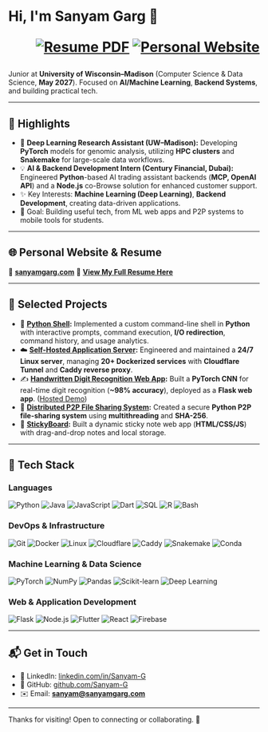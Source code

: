 # Hi, I'm Sanyam Garg 👋   <p align="right"><a href="https://resume.sanyamgarg.com" target="_blank"><img src="https://img.shields.io/badge/Resume-red?style=for-the-badge&logo=googledocs&logoColor=white" alt="Resume PDF"></a> <a href="https://sanyamgarg.com" target="_blank"><img src="https://img.shields.io/badge/sanyamgarg.com-blue?style=for-the-badge&logoColor=white" alt="Personal Website"></a></p>

Junior at **University of Wisconsin–Madison** (Computer Science & Data Science, **May 2027**).
Focused on **AI/Machine Learning**, **Backend Systems**, and building practical tech.

---

## 🚀 Highlights

* 🔬 **Deep Learning Research Assistant (UW–Madison):** Developing **PyTorch** models for genomic analysis, utilizing **HPC clusters** and **Snakemake** for large-scale data workflows.
* 💡 **AI & Backend Development Intern (Century Financial, Dubai):** Engineered **Python**-based AI trading assistant backends (**MCP, OpenAI API**) and a **Node.js** co-Browse solution for enhanced customer support.
* ✨ Key Interests: **Machine Learning (Deep Learning)**, **Backend Development**, creating data-driven applications.
* 🎯 Goal: Building useful tech, from ML web apps and P2P systems to mobile tools for students.

---

## 🌐 Personal Website & Resume

📌 **[sanyamgarg.com](https://sanyamgarg.com)**
📄 **[View My Full Resume Here](https://resume.sanyamgarg.com)**

---

## 🧠 Selected Projects

* 🐚 **[Python Shell](https://github.com/Sanyam-G/shell):** Implemented a custom command-line shell in **Python** with interactive prompts, command execution, **I/O redirection**, command history, and usage analytics.
* ☁️ **[Self-Hosted Application Server](https://server.sanyamgarg.com):** Engineered and maintained a **24/7 Linux server**, managing **20+ Dockerized services** with **Cloudflare Tunnel** and **Caddy reverse proxy**.
* ✍️ **[Handwritten Digit Recognition Web App](https://github.com/Sanyam-G/MNIST-Detection):** Built a **PyTorch CNN** for real-time digit recognition (**~98% accuracy**), deployed as a **Flask web app**. ([Hosted Demo](http://digit-recognizer.sanyamgarg.com))
* 🔗 **[Distributed P2P File Sharing System](https://github.com/Sanyam-G/p2p-filesharing):** Created a secure **Python P2P file-sharing system** using **multithreading** and **SHA-256**.
* 📝 **[StickyBoard](https://github.com/Sanyam-G/StickyBoard):** Built a dynamic sticky note web app (**HTML/CSS/JS**) with drag-and-drop notes and local storage.

---

## 🧰 Tech Stack

### Languages
![Python](https://img.shields.io/badge/Python-3776AB?style=for-the-badge&logo=python&logoColor=white)
![Java](https://img.shields.io/badge/Java-007396?style=for-the-badge&logo=java&logoColor=white)
![JavaScript](https://img.shields.io/badge/JavaScript-F7DF1E?style=for-the-badge&logo=javascript&logoColor=black)
![Dart](https://img.shields.io/badge/Dart-0175C2?style=for-the-badge&logo=dart&logoColor=white)
![SQL](https://img.shields.io/badge/SQL-4479A1?style=for-the-badge&logo=postgresql&logoColor=white)
![R](https://img.shields.io/badge/R-276DC3?style=for-the-badge&logo=r&logoColor=white)
![Bash](https://img.shields.io/badge/Bash-4EAA25?style=for-the-badge&logo=gnubash&logoColor=white)

### DevOps & Infrastructure
![Git](https://img.shields.io/badge/Git-F05032?style=for-the-badge&logo=git&logoColor=white)
![Docker](https://img.shields.io/badge/Docker-2496ED?style=for-the-badge&logo=docker&logoColor=white)
![Linux](https://img.shields.io/badge/Linux-FCC624?style=for-the-badge&logo=linux&logoColor=black)
![Cloudflare](https://img.shields.io/badge/Cloudflare-F38020?style=for-the-badge&logo=cloudflare&logoColor=white)
![Caddy](https://img.shields.io/badge/Caddy-2487D4?style=for-the-badge&logo=caddy&logoColor=white)
![Snakemake](https://img.shields.io/badge/Snakemake-70D5ED?style=for-the-badge&logo=snakemake&logoColor=white)
![Conda](https://img.shields.io/badge/Conda-00ADD8?style=for-the-badge&logo=anaconda&logoColor=white)

### Machine Learning & Data Science
![PyTorch](https://img.shields.io/badge/PyTorch-EE4C2C?style=for-the-badge&logo=pytorch&logoColor=white)
![NumPy](https://img.shields.io/badge/NumPy-013243?style=for-the-badge&logo=numpy&logoColor=white)
![Pandas](https://img.shields.io/badge/Pandas-150458?style=for-the-badge&logo=pandas&logoColor=white)
![Scikit-learn](https://img.shields.io/badge/Scikit--learn-F7931E?style=for-the-badge&logo=scikit-learn&logoColor=white)
![Deep Learning](https://img.shields.io/badge/Deep%20Learning-FF6700?style=for-the-badge&logo=tensorflow&logoColor=white)

### Web & Application Development
![Flask](https://img.shields.io/badge/Flask-000000?style=for-the-badge&logo=flask&logoColor=white)
![Node.js](https://img.shields.io/badge/Node.js-339933?style=for-the-badge&logo=nodedotjs&logoColor=white)
![Flutter](https://img.shields.io/badge/Flutter-02569B?style=for-the-badge&logo=flutter&logoColor=white)
![React](https://img.shields.io/badge/React-61DAFB?style=for-the-badge&logo=react&logoColor=black)
![Firebase](https://img.shields.io/badge/Firebase-FFCA28?style=for-the-badge&logo=firebase&logoColor=black)

---

## 📬 Get in Touch

* 🔗 LinkedIn: [linkedin.com/in/Sanyam-G](https://www.linkedin.com/in/Sanyam-G)
* 🐙 GitHub: [github.com/Sanyam-G](https://github.com/Sanyam-G)
* ✉️ Email: **[sanyam@sanyamgarg.com](mailto:sanyam@sanyamgarg.com)**

---

Thanks for visiting! Open to connecting or collaborating. 🚀